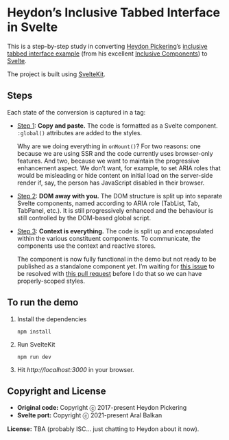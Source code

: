# Heydon’s Inclusive Tabbed Interface in Svelte

This is a step-by-step study in converting [Heydon Pickering](https://heydonworks.com/)’s [inclusive tabbed interface example](https://inclusive-components.design/tabbed-interfaces/) (from his excellent [Inclusive Components](https://inclusive-components.design/)) to [Svelte](https://svelte.dev).

The project is built using [SvelteKit](https://kit.svelte.dev).

## Steps

Each state of the conversion is captured in a tag:

  - [Step 1](https://github.com/aral/heydons-inclusive-tabbed-interface-in-svelte/blob/step1/src/routes/index.svelte): __Copy and paste.__ The code is formatted as a Svelte component. `:global()` attributes are added to the styles.

      Why are we doing everything in `onMount()`? For two reasons: one because we are using SSR and the code currently uses browser-only features. And two, because we want to maintain the progressive enhancement aspect. We don’t want, for example, to set ARIA roles that would be misleading or hide content on initial load on the server-side render if, say, the person has JavaScript disabled in their browser.

  - [Step 2](https://github.com/aral/heydons-inclusive-tabbed-interface-in-svelte/tree/step2/src/lib): __DOM away with you.__ The DOM structure is split up into separate Svelte components, named according to ARIA role (TabList, Tab, TabPanel, etc.). It is still progressively enhanced and the behaviour is still controlled by the DOM-based global script.

  - [Step 3](https://github.com/aral/heydons-inclusive-tabbed-interface-in-svelte): __Context is everything.__ The code is split up and encapsulated within the various constituent components. To communicate, the components use the context and reactive stores.

      The component is now fully functional in the demo but not ready to be published as a standalone component yet. I’m waiting for [this issue](https://github.com/sveltejs/svelte/issues/6264) to be resolved with [this pull request](https://github.com/sveltejs/svelte/pull/6223) before I do that so we can have properly-scoped styles.

## To run the demo

1. Install the dependencies

    ```shell
    npm install
    ```

2. Run SvelteKit

    ```shell
    npm run dev
    ```

3. Hit _http://localhost:3000_ in your browser.

## Copyright and License

  - __Original code:__ Copyright ⓒ 2017-present Heydon Pickering
  - __Svelte port:__ Copyright ⓒ 2021-present Aral Balkan

__License:__ TBA (probably ISC… just chatting to Heydon about it now).
